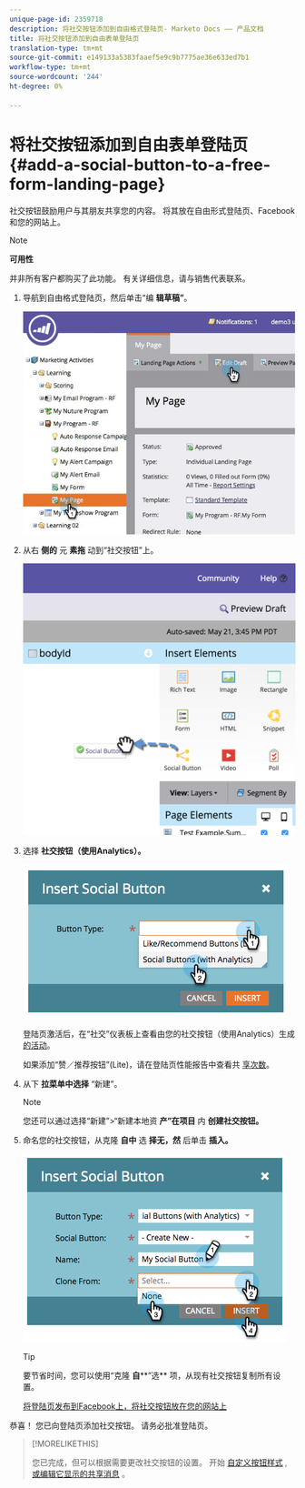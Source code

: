 ```yaml
---
unique-page-id: 2359718
description: 将社交按钮添加到自由格式登陆页- Marketo Docs —— 产品文档
title: 将社交按钮添加到自由表单登陆页
translation-type: tm+mt
source-git-commit: e149133a5383faaef5e9c9b7775ae36e633ed7b1
workflow-type: tm+mt
source-wordcount: '244'
ht-degree: 0%

---
```



# 将社交按钮添加到自由表单登陆页 {#add-a-social-button-to-a-free-form-landing-page}

社交按钮鼓励用户与其朋友共享您的内容。 将其放在自由形式登陆页、Facebook和您的网站上。

>[!NOTE]
>
>**可用性**
>
>并非所有客户都购买了此功能。 有关详细信息，请与销售代表联系。

1. 导航到自由格式登陆页，然后单击“编 **辑草稿”**。

   ![](assets/scoring.jpg)

1. 从右 **侧的** 元 **素拖** 动到“社交按钮”上。

   ![](assets/image2015-5-21-15-3a47-3a46.png)

1. 选择 **社交按钮（使用Analytics）。**

   ![](assets/image2014-9-17-10-3a35-3a13.png)

   登陆页激活后，在“社交”仪表板上查看由您的社交按钮（使用Analytics）生成 [的活动](../../../../product-docs/demand-generation/social/social-functions/view-social-performance.md)。

   如果添加“赞／推荐按钮”(Lite)，请在登陆页性能报告中查看共 [享次数](../../../../product-docs/demand-generation/landing-pages/understanding-landing-pages/landing-page-performance-report.md)。

1. 从下 **拉菜单中选择** “新建”。

   >[!NOTE]
   >
   >您还可以通过选择“新建”>“新建本地资 **产”在项目** 内 **创建社交按钮。**

1. 命名您的社交按钮，从克隆 **自中** 选 **择无，然** 后单击 **插入。**

   ![](assets/image2014-9-17-10-3a35-3a26.png)

   >[!TIP]
   >
   >要节省时间，您可以使用“克隆 **自****”选** 项，从现有社交按钮复制所有设置。

   [将登陆页发布到Facebook](../../../../product-docs/demand-generation/facebook/publish-landing-pages-to-facebook.md)[上，将社交按钮放在您的网站上](../../../../product-docs/demand-generation/social/social-functions/deploy-social-on-your-website.md)

恭喜！ 您已向登陆页添加社交按钮。 请务必批准登陆页。

>[!MORELIKETHIS]
>
>您已完成，但可以根据需要更改社交按钮的设置。 开始 [自定义按钮样式](../../../../product-docs/demand-generation/social/configuring-social-actions/customize-social-app-button.md) , [或编辑它显示的共享消息](../../../../product-docs/demand-generation/social/configuring-social-actions/configure-social-sign-up-share-flow.md) 。
